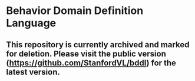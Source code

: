 # Behavior Domain Definition Language 
## This repository is currently archived and marked for deletion. Please visit the public version (https://github.com/StanfordVL/bddl) for the latest version.
